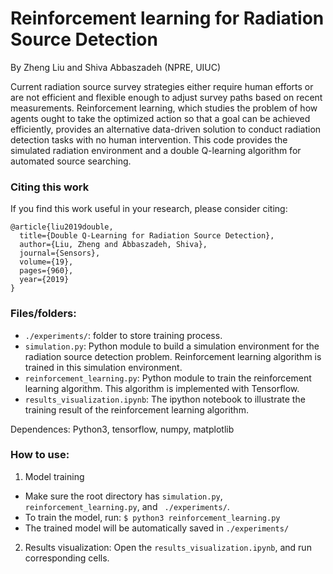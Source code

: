 # Reinforcement learning for Radiation Source Detection
By Zheng Liu and Shiva Abbaszadeh (NPRE, UIUC)

Current radiation source survey strategies either require human efforts or are not efficient and flexible enough to adjust survey paths based on recent measurements. Reinforcement learning, which studies the problem of how agents ought to take the optimized action so that a goal can be achieved efficiently, provides an alternative data-driven solution to conduct radiation detection tasks with no human intervention. This code provides the simulated radiation environment and a double Q-learning algorithm for automated source searching.

### Citing this work
If you find this work useful in your research, please consider citing:

	@article{liu2019double,
	  title={Double Q-Learning for Radiation Source Detection},
	  author={Liu, Zheng and Abbaszadeh, Shiva},
	  journal={Sensors},
	  volume={19},
	  pages={960},
	  year={2019}
	}

### Files/folders:
    
   * `./experiments/`: folder to store training process.   
   * `simulation.py`: Python module to build a simulation environment for the radiation source detection problem. Reinforcement learning algorithm is trained in this simulation environment.
   * `reinforcement_learning.py`: Python module to train the reinforcement learning algorithm. This algorithm is implemented with  Tensorflow. 
   * `results_visualization.ipynb`: The ipython notebook to illustrate the training result of the reinforcement learning algorithm.

Dependences: Python3, tensorflow, numpy, matplotlib

### How to use:
1. Model training
- Make sure the root directory has `simulation.py`, `reinforcement_learning.py`, and ` ./experiments/`.
- To train the model, run: `$ python3 reinforcement_learning.py`
- The trained model will be automatically saved in `./experiments/`
2. Results visualization:
        Open the `results_visualization.ipynb`, and run corresponding cells.

